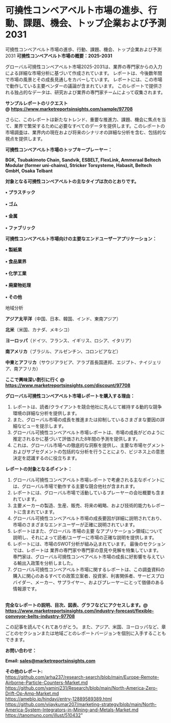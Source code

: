 # 可撓性コンベアベルト市場の進歩、行動、課題、機会、トップ企業および予測2031
可撓性コンベアベルト市場の進歩、行動、課題、機会、トップ企業および予測2031
<strong><b>可撓性コンベアベルト市場の概要：2025-2031</b></strong>

グローバル可撓性コンベアベルト市場2025-2031は、業界の専門家からの入力による詳細な市場分析に基づいて作成されています。 レポートは、今後数年間で市場の風景とその成長見通しをカバーしています。 レポートには、この市場で動作している主要ベンダーの議論が含まれています。 このレポートで提供される独占的なデータは、研究および業界の専門家チームによって収集されます。

<strong>サンプルレポートのリクエスト @ <a href=https://www.marketreportsinsights.com/sample/97708>https://www.marketreportsinsights.com/sample/97708</a></strong>

さらに、このレポートは新たなトレンド、重要な推進力、課題、機会に焦点を当て、業界で繁栄するために必要なすべてのデータを提供します。このレポートの市場調査は、業界内の現在および将来のシナリオの詳細な分析を含む、包括的な視点を提供します。

<strong>可撓性コンベアベルト市場のトップキープレーヤー：</strong>

<strong>BGK, Tsubakimoto Chain, Sandvik, ESBELT, FlexLink, Ammeraal Beltech Modular (former uni-chains), Stricker Torsysteme, Habasit, Beltech GmbH, Osaka Telbant</strong>

<strong><b>対象となる可撓性コンベアベルトの主なタイプは次のとおりです。</b></strong>

<strong>• プラスチック<br><br>• ゴム<br><br>• 金属<br><br>• ファブリック</strong>

<strong><b>可撓性コンベアベルト市場向けの主要なエンドユーザーアプリケーション：</b></strong>

<strong>• 製紙業<br><br>• 食品業界<br><br>• 化学工業<br><br>• 廃棄物処理<br><br>• その他</strong>

 地域分析

<strong><b>アジア太平洋</b></strong>（中国、日本、韓国、インド、東南アジア）

<strong><b>北米</b></strong>（米国、カナダ、メキシコ）

<strong><b>ヨーロッパ</b></strong>（ドイツ、フランス、イギリス、ロシア、イタリア）

<strong><b>南アメリカ</b></strong>（ブラジル、アルゼンチン、コロンビアなど）

<strong><b>中東とアフリカ</b></strong>（サウジアラビア、アラブ首長国連邦、エジプト、ナイジェリア、南アフリカ）

<strong>ここで興味深い割引に行く @ <a href=https://www.marketreportsinsights.com/discount/97708>https://www.marketreportsinsights.com/discount/97708</a></strong>

<strong><b>グローバル可撓性コンベアベルト市場レポートを購入する理由：</b></strong>
<ol>
  <li>レポートは、読者/クライアントを競合他社に先んじて維持する動的な競争環境の詳細な分析を提供します。</li>
  <li>また、グローバル市場の成長を推進または抑制しているさまざまな要因の詳細なビューを提示します。</li>
  <li>グローバル可撓性コンベアベルト市場レポートは、市場の成長がどのように推定されるかに基づいて評価された8年間の予測を提供します。</li>
  <li>これは、グローバル市場への徹底的な洞察を提供し、主要な市場セグメントおよびサブセグメントの包括的な分析を行うことにより、ビジネス上の意思決定を認識するのに役立ちます。</li>
</ol>
<strong><b>レポートの対象となるポイント：</b></strong>
<ol>
  <li>グローバル可撓性コンベアベルト市場レポートで考慮される主なポイントには、グローバル市場で動作する主要な競合他社が含まれます。</li>
  <li>レポートには、グローバル市場で活動しているプレーヤーの会社概要も含まれています。</li>
  <li>主要メーカーの製造、生産、販売、将来の戦略、および技術的能力もレポートに含まれています。</li>
  <li>グローバル可撓性コンベアベルト市場の成長要因が詳細に説明されており、市場のさまざまなエンドユーザーが正確に説明されています。</li>
  <li>レポートはまた、グローバル 市場の主要 なアプリケーション領域について説明し、それによって読者/ユーザーに市場の正確な説明を提供します。</li>
  <li>レポートには、市場のSWOT分析が組み込まれています。 最後のセクションでは、レポートは 業界の専門家や専門家の意見や見解を特集しています。 専門家は、グローバル可撓性コンベアベルト市場の成長に好影響を与えている輸出入政策を分析しました。</li>
  <li>グローバル可撓性コンベアベルト市場に関するレポートは、この調査資料の購入に関心のあるすべての政策立案者、投資家、利害関係者、サービスプロバイダー、メーカー、サプライヤー、およびプレーヤーにとって価値のある情報源です。</li>
</ol><br>
<strong>完全なレポートの説明、目次、図表、グラフなどにアクセスします。@ <a href=https://www.marketreportsinsights.com/industry-forecast/flexible-conveyor-belts-industry-97708>https://www.marketreportsinsights.com/industry-forecast/flexible-conveyor-belts-industry-97708</a></strong>

この記事を読んでくれてありがとう。 また、アジア、米国、ヨーロッパなど、章ごとのセクションまたは地域ごとのレポートバージョンを個別に入手することもできます。

<strong><b>お問い合わせ：</b></strong>

<strong>Email: </strong><a href=mailto:sales@marketreportsinsights.com><strong>sales@marketreportsinsights.com</strong></a>

<strong>その他のレポート:</strong>
<br>
<a href=https://github.com/arha237/research-search/blob/main/Europe-Remote-Airborne-Particle-Counters-Market.md>https://github.com/arha237/research-search/blob/main/Europe-Remote-Airborne-Particle-Counters-Market.md</a>
<br>
<a href=https://github.com/yamini231/Research/blob/main/North-America-Zero-Drift-Op-Amp-Market.md>https://github.com/yamini231/Research/blob/main/North-America-Zero-Drift-Op-Amp-Market.md</a>
<br>
<a href=https://ameblo.jp/hindavi/entry-12889589389.html>https://ameblo.jp/hindavi/entry-12889589389.html</a>
<br>
<a href=https://github.com/vijaykumar207/marketing-strategy/blob/main/North-America-System-Integrators-in-Mining-and-Metals-Market.md>https://github.com/vijaykumar207/marketing-strategy/blob/main/North-America-System-Integrators-in-Mining-and-Metals-Market.md</a>
<br>
<a href=https://tanomuno.com/illust/510432>https://tanomuno.com/illust/510432</a>"
